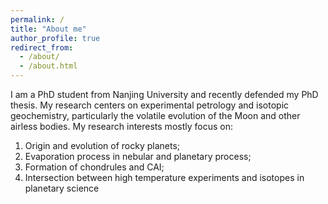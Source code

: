 ```yaml
---
permalink: /
title: "About me"
author_profile: true
redirect_from: 
  - /about/
  - /about.html
---
```


I am a PhD student from Nanjing University and recently defended my PhD thesis. My research centers on experimental petrology and isotopic geochemistry, particularly the volatile evolution of the Moon and other airless bodies. 
My research interests mostly focus on:
1) Origin and evolution of rocky planets; 
2) Evaporation process in nebular and planetary process; 
3) Formation of chondrules and CAI; 
4) Intersection between high temperature experiments and isotopes in planetary science

